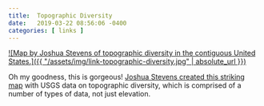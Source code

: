 ```yaml
---
title:  Topographic Diversity
date:   2019-03-22 08:56:06 -0400
categories: [ links ]
---
```


[![Map by Joshua Stevens of topographic diversity in the contiguous United States.]({{ "/assets/img/link-topographic-diversity.jpg" | absolute_url }})](http://www.joshuastevens.net/blog/topographic-diversity-of-the-contiguous-usa/)

Oh my goodness, this is gorgeous! [Joshua Stevens created this striking map](http://www.joshuastevens.net/blog/topographic-diversity-of-the-contiguous-usa/) with USGS data on topographic diversity, which is comprised of a number of types of data, not just elevation.